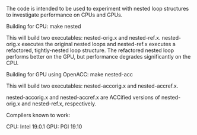The code is intended to be used to experiment with nested loop structures to investigate
performance on CPUs and GPUs.

Building for CPU:
make nested

This will build two executables: nested-orig.x and nested-ref.x. nested-orig.x executes the
original nested loops and nested-ref.x executes a refactored, tightly-nested loop structure.
The refactored nested loop performs better on the GPU, but performance degrades
significantly on the CPU.

Building for GPU using OpenACC:
make nested-acc

This will build two executables: nested-accorig.x and nested-accref.x.

nested-accorig.x and nested-accref.x are ACCified versions of nested-orig.x and 
nested-ref.x, respectively.

Compilers known to work:

CPU: Intel 19.0.1
GPU: PGI 19.10

